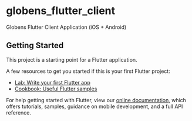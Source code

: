 # globens_flutter_client

Globens Flutter Client Application (iOS + Android)

## Getting Started

This project is a starting point for a Flutter application.

A few resources to get you started if this is your first Flutter project:

- [Lab: Write your first Flutter app](https://flutter.dev/docs/get-started/codelab)
- [Cookbook: Useful Flutter samples](https://flutter.dev/docs/cookbook)

For help getting started with Flutter, view our
[online documentation](https://flutter.dev/docs), which offers tutorials,
samples, guidance on mobile development, and a full API reference.

[comment]: <> (Kakao auth urls:
    - 1. https://github.com/kakao/kakao_flutter_sdk;
    - 2. https://developers.kakao.com/console/app/469202/config/platform
    - 3. https://developers.kakao.com/docs/latest/ko/getting-started/sdk-android-v1#key-hash
)
